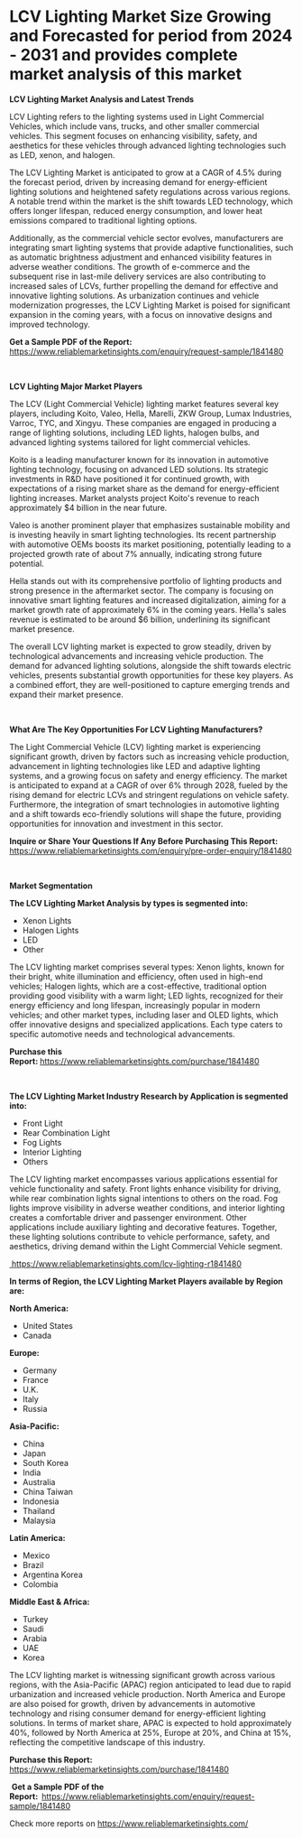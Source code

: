 <p><h1>LCV Lighting Market Size Growing and Forecasted for period from 2024 - 2031 and provides complete market analysis of this market</h1></p><p><strong>LCV Lighting Market Analysis and Latest Trends</strong></p>
<p><p>LCV Lighting refers to the lighting systems used in Light Commercial Vehicles, which include vans, trucks, and other smaller commercial vehicles. This segment focuses on enhancing visibility, safety, and aesthetics for these vehicles through advanced lighting technologies such as LED, xenon, and halogen.</p><p>The LCV Lighting Market is anticipated to grow at a CAGR of 4.5% during the forecast period, driven by increasing demand for energy-efficient lighting solutions and heightened safety regulations across various regions. A notable trend within the market is the shift towards LED technology, which offers longer lifespan, reduced energy consumption, and lower heat emissions compared to traditional lighting options.</p><p>Additionally, as the commercial vehicle sector evolves, manufacturers are integrating smart lighting systems that provide adaptive functionalities, such as automatic brightness adjustment and enhanced visibility features in adverse weather conditions. The growth of e-commerce and the subsequent rise in last-mile delivery services are also contributing to increased sales of LCVs, further propelling the demand for effective and innovative lighting solutions. As urbanization continues and vehicle modernization progresses, the LCV Lighting Market is poised for significant expansion in the coming years, with a focus on innovative designs and improved technology.</p></p>
<p><strong>Get a Sample PDF of the Report:&nbsp;</strong> <a href="https://www.reliablemarketinsights.com/enquiry/request-sample/1841480?utm_campaign=1197&utm_medium=2&utm_source=Github&utm_content=ia&utm_term=04112024&utm_id=lcv-lighting">https://www.reliablemarketinsights.com/enquiry/request-sample/1841480</a></p>
<p>&nbsp;</p>
<p><strong>LCV Lighting Major Market Players</strong></p>
<p><p>The LCV (Light Commercial Vehicle) lighting market features several key players, including Koito, Valeo, Hella, Marelli, ZKW Group, Lumax Industries, Varroc, TYC, and Xingyu. These companies are engaged in producing a range of lighting solutions, including LED lights, halogen bulbs, and advanced lighting systems tailored for light commercial vehicles. </p><p>Koito is a leading manufacturer known for its innovation in automotive lighting technology, focusing on advanced LED solutions. Its strategic investments in R&D have positioned it for continued growth, with expectations of a rising market share as the demand for energy-efficient lighting increases. Market analysts project Koito's revenue to reach approximately $4 billion in the near future.</p><p>Valeo is another prominent player that emphasizes sustainable mobility and is investing heavily in smart lighting technologies. Its recent partnership with automotive OEMs boosts its market positioning, potentially leading to a projected growth rate of about 7% annually, indicating strong future potential.</p><p>Hella stands out with its comprehensive portfolio of lighting products and strong presence in the aftermarket sector. The company is focusing on innovative smart lighting features and increased digitalization, aiming for a market growth rate of approximately 6% in the coming years. Hella's sales revenue is estimated to be around $6 billion, underlining its significant market presence.</p><p>The overall LCV lighting market is expected to grow steadily, driven by technological advancements and increasing vehicle production. The demand for advanced lighting solutions, alongside the shift towards electric vehicles, presents substantial growth opportunities for these key players. As a combined effort, they are well-positioned to capture emerging trends and expand their market presence.</p></p>
<p>&nbsp;</p>
<p><strong>What Are The Key Opportunities For LCV Lighting Manufacturers?</strong></p>
<p><p>The Light Commercial Vehicle (LCV) lighting market is experiencing significant growth, driven by factors such as increasing vehicle production, advancement in lighting technologies like LED and adaptive lighting systems, and a growing focus on safety and energy efficiency. The market is anticipated to expand at a CAGR of over 6% through 2028, fueled by the rising demand for electric LCVs and stringent regulations on vehicle safety. Furthermore, the integration of smart technologies in automotive lighting and a shift towards eco-friendly solutions will shape the future, providing opportunities for innovation and investment in this sector.</p></p>
<p><strong>Inquire or Share Your Questions If Any Before Purchasing This Report:</strong> <a href="https://www.reliablemarketinsights.com/enquiry/pre-order-enquiry/1841480?utm_campaign=1197&utm_medium=2&utm_source=Github&utm_content=ia&utm_term=04112024&utm_id=lcv-lighting">https://www.reliablemarketinsights.com/enquiry/pre-order-enquiry/1841480</a></p>
<p>&nbsp;</p>
<p><strong>Market Segmentation</strong></p>
<p><strong>The LCV Lighting Market Analysis by types is segmented into:</strong></p>
<p><ul><li>Xenon Lights</li><li>Halogen Lights</li><li>LED</li><li>Other</li></ul></p>
<p><p>The LCV lighting market comprises several types: Xenon lights, known for their bright, white illumination and efficiency, often used in high-end vehicles; Halogen lights, which are a cost-effective, traditional option providing good visibility with a warm light; LED lights, recognized for their energy efficiency and long lifespan, increasingly popular in modern vehicles; and other market types, including laser and OLED lights, which offer innovative designs and specialized applications. Each type caters to specific automotive needs and technological advancements.</p></p>
<p><strong>Purchase this Report:&nbsp;</strong><a href="https://www.reliablemarketinsights.com/purchase/1841480?utm_campaign=1197&utm_medium=2&utm_source=Github&utm_content=ia&utm_term=04112024&utm_id=lcv-lighting">https://www.reliablemarketinsights.com/purchase/1841480</a></p>
<p>&nbsp;</p>
<p><strong>The LCV Lighting Market Industry Research by Application is segmented into:</strong></p>
<p><ul><li>Front Light</li><li>Rear Combination Light</li><li>Fog Lights</li><li>Interior Lighting</li><li>Others</li></ul></p>
<p><p>The LCV lighting market encompasses various applications essential for vehicle functionality and safety. Front lights enhance visibility for driving, while rear combination lights signal intentions to others on the road. Fog lights improve visibility in adverse weather conditions, and interior lighting creates a comfortable driver and passenger environment. Other applications include auxiliary lighting and decorative features. Together, these lighting solutions contribute to vehicle performance, safety, and aesthetics, driving demand within the Light Commercial Vehicle segment.</p></p>
<p><a href="https://www.reliablemarketinsights.com/lcv-lighting-r1841480?utm_campaign=1197&utm_medium=2&utm_source=Github&utm_content=ia&utm_term=04112024&utm_id=lcv-lighting">&nbsp;https://www.reliablemarketinsights.com/lcv-lighting-r1841480</a></p>
<p><strong>In terms of Region, the LCV Lighting Market Players available by Region are:</strong></p>
<p>
    <p> <strong> North America: </strong>
        <ul>
            <li>United States</li>
            <li>Canada</li>
        </ul>
        </p> 
    <p> <strong> Europe: </strong>
        <ul>
            <li>Germany</li>
            <li>France</li>
            <li>U.K.</li>
            <li>Italy</li>
            <li>Russia</li>
        </ul>
        </p> 
    <p> <strong> Asia-Pacific: </strong>
        <ul>
            <li>China</li>
            <li>Japan</li>
            <li>South Korea</li>
            <li>India</li>
            <li>Australia</li>
            <li>China Taiwan</li>
            <li>Indonesia</li>
            <li>Thailand</li>
            <li>Malaysia</li>
        </ul>
        </p> 
    <p> <strong> Latin America: </strong>
        <ul>
            <li>Mexico</li>
            <li>Brazil</li>
            <li>Argentina Korea</li>
            <li>Colombia</li>
        </ul>
        </p> 
    <p> <strong> Middle East & Africa: </strong>
        <ul>
            <li>Turkey</li>
            <li>Saudi</li>
            <li>Arabia</li>
            <li>UAE</li>
            <li>Korea</li>
        </ul>
    </p>
    </p>
<p><p>The LCV lighting market is witnessing significant growth across various regions, with the Asia-Pacific (APAC) region anticipated to lead due to rapid urbanization and increased vehicle production. North America and Europe are also poised for growth, driven by advancements in automotive technology and rising consumer demand for energy-efficient lighting solutions. In terms of market share, APAC is expected to hold approximately 40%, followed by North America at 25%, Europe at 20%, and China at 15%, reflecting the competitive landscape of this industry.</p></p>
<p><strong>Purchase this Report: </strong><a href="https://www.reliablemarketinsights.com/purchase/1841480?utm_campaign=1197&utm_medium=2&utm_source=Github&utm_content=ia&utm_term=04112024&utm_id=lcv-lighting">https://www.reliablemarketinsights.com/purchase/1841480</a></p>
<p>&nbsp;<strong>Get a Sample PDF of the Report:&nbsp;&nbsp;</strong><a href="https://www.reliablemarketinsights.com/enquiry/request-sample/1841480?utm_campaign=1197&utm_medium=2&utm_source=Github&utm_content=ia&utm_term=04112024&utm_id=lcv-lighting">https://www.reliablemarketinsights.com/enquiry/request-sample/1841480</a></p>
<p><strong></strong></p>
<p>Check more reports on <a href="https://www.reliablemarketinsights.com/?utm_campaign=1197&utm_medium=2&utm_source=Github&utm_content=ia&utm_term=04112024&utm_id=lcv-lighting">https://www.reliablemarketinsights.com/</a></p>